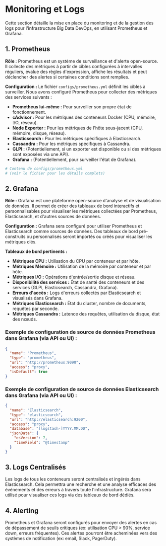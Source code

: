 # Monitoring et Logs

Cette section détaille la mise en place du monitoring et de la gestion des logs pour l'infrastructure Big Data DevOps, en utilisant Prometheus et Grafana.

## 1. Prometheus

**Rôle :** Prometheus est un système de surveillance et d'alerte open-source. Il collecte des métriques à partir de cibles configurées à intervalles réguliers, évalue des règles d'expression, affiche les résultats et peut déclencher des alertes si certaines conditions sont remplies.

**Configuration :** Le fichier `configs/prometheus.yml` définit les cibles à surveiller. Nous avons configuré Prometheus pour collecter des métriques des services suivants :

- **Prometheus lui-même :** Pour surveiller son propre état de fonctionnement.
- **cAdvisor :** Pour les métriques des conteneurs Docker (CPU, mémoire, I/O, réseau).
- **Node Exporter :** Pour les métriques de l'hôte sous-jacent (CPU, mémoire, disque, réseau).
- **Elasticsearch :** Pour les métriques spécifiques à Elasticsearch.
- **Cassandra :** Pour les métriques spécifiques à Cassandra.
- **GLPI :** (Potentiellement, si un exporter est disponible ou si des métriques sont exposées via une API).
- **Grafana :** (Potentiellement, pour surveiller l'état de Grafana).

```yaml
# Contenu de configs/prometheus.yml
# (voir le fichier pour les détails complets)
```

## 2. Grafana

**Rôle :** Grafana est une plateforme open-source d'analyse et de visualisation de données. Il permet de créer des tableaux de bord interactifs et personnalisables pour visualiser les métriques collectées par Prometheus, Elasticsearch, et d'autres sources de données.

**Configuration :** Grafana sera configuré pour utiliser Prometheus et Elasticsearch comme sources de données. Des tableaux de bord pré-construits ou personnalisés seront importés ou créés pour visualiser les métriques clés.

**Tableaux de bord pertinents :**

- **Métriques CPU :** Utilisation du CPU par conteneur et par hôte.
- **Métriques Mémoire :** Utilisation de la mémoire par conteneur et par hôte.
- **Métriques I/O :** Opérations d'entrée/sortie disque et réseau.
- **Disponibilité des services :** État de santé des conteneurs et des services (GLPI, Elasticsearch, Cassandra, Grafana).
- **Erreurs d'accès :** Logs d'erreurs collectés par Elasticsearch et visualisés dans Grafana.
- **Métriques Elasticsearch :** État du cluster, nombre de documents, requêtes par seconde.
- **Métriques Cassandra :** Latence des requêtes, utilisation du disque, état des nœuds.

### Exemple de configuration de source de données Prometheus dans Grafana (via API ou UI) :

```json
{
  "name": "Prometheus",
  "type": "prometheus",
  "url": "http://prometheus:9090",
  "access": "proxy",
  "isDefault": true
}
```

### Exemple de configuration de source de données Elasticsearch dans Grafana (via API ou UI) :

```json
{
  "name": "Elasticsearch",
  "type": "elasticsearch",
  "url": "http://elasticsearch:9200",
  "access": "proxy",
  "database": "[logstash-]YYYY.MM.DD",
  "jsonData": {
    "esVersion": 7,
    "timeField": "@timestamp"
  }
}
```

## 3. Logs Centralisés

Les logs de tous les conteneurs seront centralisés et ingérés dans Elasticsearch. Cela permettra une recherche et une analyse efficaces des événements et des erreurs à travers toute l'infrastructure. Grafana sera utilisé pour visualiser ces logs via des tableaux de bord dédiés.

## 4. Alerting

Prometheus et Grafana seront configurés pour envoyer des alertes en cas de dépassement de seuils critiques (ex: utilisation CPU > 90%, service down, erreurs fréquentes). Ces alertes pourront être acheminées vers des systèmes de notification (ex: email, Slack, PagerDuty).
